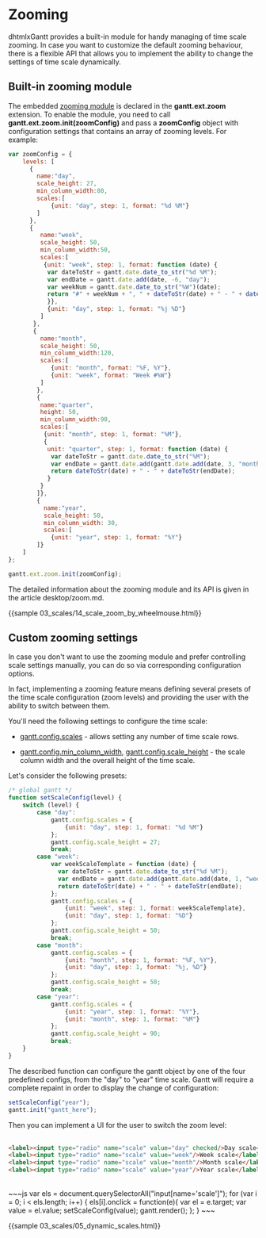 Zooming
==============

dhtmlxGantt provides a built-in module for handy managing of time scale zooming. In case you want to customize the default zooming behaviour, there is a flexible API that allows 
you to implement the ability to change the settings of time scale dynamically.

Built-in zooming module
-------------------

The embedded [zooming module](desktop/zoom.md) is declared in the **gantt.ext.zoom** extension. To enable the module, you need to call **gantt.ext.zoom.init(zoomConfig)** and pass 
a **zoomConfig** object with configuration settings that contains an array of zooming levels. For example:

~~~js
var zoomConfig = {
	levels: [
      {
        name:"day",
        scale_height: 27,
        min_column_width:80,
        scales:[
        	{unit: "day", step: 1, format: "%d %M"}
        ]
      },
      {
         name:"week",
         scale_height: 50,
         min_column_width:50,
         scales:[
          {unit: "week", step: 1, format: function (date) {
           var dateToStr = gantt.date.date_to_str("%d %M");
           var endDate = gantt.date.add(date, -6, "day");
           var weekNum = gantt.date.date_to_str("%W")(date);
           return "#" + weekNum + ", " + dateToStr(date) + " - " + dateToStr(endDate);
           }},
           {unit: "day", step: 1, format: "%j %D"}
         ]
       },
       {
         name:"month",
         scale_height: 50,
         min_column_width:120,
         scales:[
         	{unit: "month", format: "%F, %Y"},
         	{unit: "week", format: "Week #%W"}
         ]
        },
        {
         name:"quarter",
         height: 50,
         min_column_width:90,
         scales:[
          {unit: "month", step: 1, format: "%M"},
          {
           unit: "quarter", step: 1, format: function (date) {
            var dateToStr = gantt.date.date_to_str("%M");
            var endDate = gantt.date.add(gantt.date.add(date, 3, "month"), -1, "day");
            return dateToStr(date) + " - " + dateToStr(endDate);
           }
         }
  	    ]},
        {
          name:"year",
          scale_height: 50,
          min_column_width: 30,
          scales:[
          	{unit: "year", step: 1, format: "%Y"}
        ]}
    ]
};

gantt.ext.zoom.init(zoomConfig);
~~~

The detailed information about the zooming module and its API is given in the article desktop/zoom.md.

{{sample 03_scales/14_scale_zoom_by_wheelmouse.html}}

Custom zooming settings
----------------------

In case you don't want to use the zooming module and prefer controlling scale settings manually, you can do so via corresponding configuration options.

In fact, implementing a zooming feature means defining several presets of the time scale configuration (zoom levels) and providing the user with the ability to switch between them.

You'll need the following settings to configure the time scale:

- [gantt.config.scales](api/gantt_scales_config.md) - allows setting any number of time scale rows.

- [gantt.config.min_column_width](api/gantt_min_column_width_config.md), [gantt.config.scale_height](api/gantt_scale_height_config.md) - the scale column width and the overall height of the time scale.

Let's consider the following presets:

~~~js
/* global gantt */
function setScaleConfig(level) {
    switch (level) {
        case "day":
			gantt.config.scales = {
  				{unit: "day", step: 1, format: "%d %M"}
			};
			gantt.config.scale_height = 27;
            break;
        case "week":
            var weekScaleTemplate = function (date) {
              var dateToStr = gantt.date.date_to_str("%d %M");
              var endDate = gantt.date.add(gantt.date.add(date, 1, "week"), -1, "day");
              return dateToStr(date) + " - " + dateToStr(endDate);
            };
 			gantt.config.scales = {
				{unit: "week", step: 1, format: weekScaleTemplate},
				{unit: "day", step: 1, format: "%D"}
			};
			gantt.config.scale_height = 50;
            break;
        case "month":
 			gantt.config.scales = {
				{unit: "month", step: 1, format: "%F, %Y"},
				{unit: "day", step: 1, format: "%j, %D"}
			};
			gantt.config.scale_height = 50;
            break;
        case "year":
			gantt.config.scales = {
				{unit: "year", step: 1, format: "%Y"},
				{unit: "month", step: 1, format: "%M"}
			};
            gantt.config.scale_height = 90;
            break;
    }
}
~~~


The described function can configure the gantt object by one of the four predefined configs, from the "day" to "year" time scale.
Gantt will require a complete repaint in order to display the change of configuration:

~~~js
setScaleConfig("year");
gantt.init("gantt_here");
~~~


Then you can implement a UI for the user to switch the zoom level:<br><br>

~~~html
<label><input type="radio" name="scale" value="day" checked/>Day scale</label>
<label><input type="radio" name="scale" value="week"/>Week scale</label>
<label><input type="radio" name="scale" value="month"/>Month scale</label>
<label><input type="radio" name="scale" value="year"/>Year scale</label> 
~~~

<br>
~~~js
var els = document.querySelectorAll("input[name='scale']");
for (var i = 0; i < els.length; i++) {
    els[i].onclick = function(e){
        var el = e.target;
        var value = el.value;
        setScaleConfig(value);
        gantt.render();
    };
}
~~~


{{sample 03_scales/05_dynamic_scales.html}}


